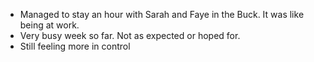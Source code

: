 - Managed to stay an hour with Sarah and Faye in the Buck. It was like being at work.
- Very busy week so far. Not as expected or hoped for.
- Still feeling more in control
